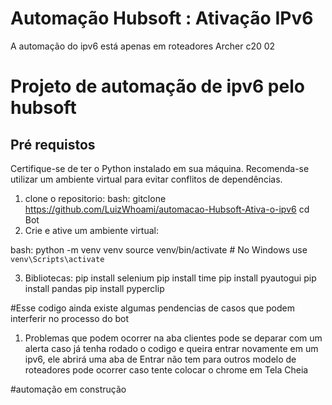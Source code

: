 # Automação Hubsoft : Ativação IPv6
A automação do ipv6 está apenas em roteadores Archer c20 02

# Projeto de automação de ipv6 pelo hubsoft

## Pré requistos
Certifique-se de ter o Python instalado em sua máquina. Recomenda-se utilizar um ambiente virtual para evitar conflitos de dependências.

1. clone o repositorio:
   bash: gitclone https://github.com/LuizWhoami/automacao-Hubsoft-Ativa-o-ipv6
   cd Bot
2. Crie e ative um ambiente virtual:
    
bash:
    python -m venv venv
    source venv/bin/activate   # No Windows use `venv\Scripts\activate`
    
3. Bibliotecas:
  pip install selenium
  pip install time
  pip install pyautogui
  pip install pandas
  pip install pyperclip

#Esse codigo ainda existe algumas pendencias de casos que podem interferir no processo do bot

1. Problemas que podem ocorrer
   na aba clientes pode se deparar com um alerta
   caso já tenha rodado o codigo e queira entrar novamente em um ipv6, ele abrirá uma aba de Entrar
   não tem para outros modelo de roteadores
   pode ocorrer caso tente colocar o chrome em Tela Cheia

#automação em construção
